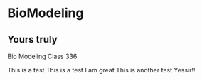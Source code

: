 # BioModeling
## Yours truly
Bio Modeling Class 336

This is a test
This is a test
I am great
This is another test Yessir!!